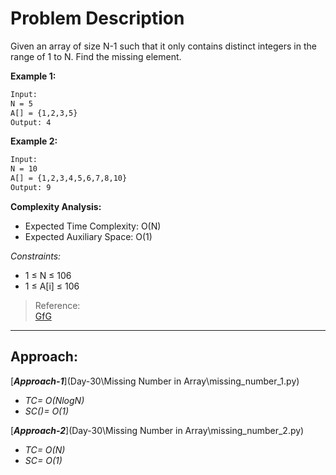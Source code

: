 # Problem Description

Given an array of size N-1 such that it only contains distinct integers in the range of 1 to N. Find the missing element.

**Example 1:**

```txt
Input:
N = 5
A[] = {1,2,3,5}
Output: 4
```

**Example 2:**

```txt
Input:
N = 10
A[] = {1,2,3,4,5,6,7,8,10}
Output: 9
```

**Complexity Analysis:** <br>
* Expected Time Complexity: O(N) <br>
* Expected Auxiliary Space: O(1)

*Constraints:* <br>
* 1 ≤ N ≤ 106 <br>
* 1 ≤ A[i] ≤ 106 <br>

>Reference: <br>
[GfG](https://practice.geeksforgeeks.org/problems/missing-number-in-array1416/1)

<hr>

## Approach:

[***Approach-1***](Day-30\Missing Number in Array\missing_number_1.py)
* *TC= O(NlogN)*
* *SC()= O(1)*

[***Approach-2***](Day-30\Missing Number in Array\missing_number_2.py)
* *TC= O(N)*
* *SC= O(1)*
